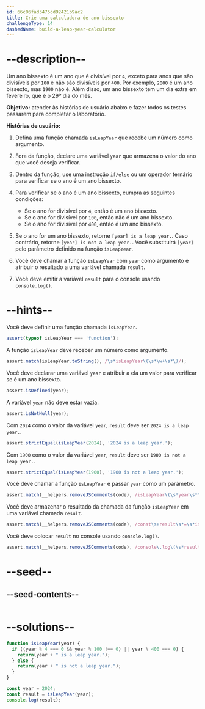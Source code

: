 ```yaml
---
id: 66c06fad3475cd92421b9ac2
title: Crie uma calculadora de ano bissexto
challengeType: 14
dashedName: build-a-leap-year-calculator
---
```


# --description--

Um ano bissexto é um ano que é divisível por `4`, exceto para anos que são divisíveis por `100` e não são divisíveis por `400`. Por exemplo, `2000` é um ano bissexto, mas `1900` não é. Além disso, um ano bissexto tem um dia extra em fevereiro, que é o 29º dia do mês.

**Objetivo:** atender às histórias de usuário abaixo e fazer todos os testes passarem para completar o laboratório.

**Histórias de usuário:**

1. Defina uma função chamada `isLeapYear` que recebe um número como argumento.
2. Fora da função, declare uma variável `year` que armazena o valor do ano que você deseja verificar.
3. Dentro da função, use uma instrução `if/else` ou um operador ternário para verificar se o ano é um ano bissexto.
4. Para verificar se o ano é um ano bissexto, cumpra as seguintes condições:

   - Se o ano for divisível por `4`, então é um ano bissexto.
   - Se o ano for divisível por `100`, então não é um ano bissexto.
   - Se o ano for divisível por `400`, então é um ano bissexto.

5. Se o ano for um ano bissexto, retorne `[year] is a leap year.`. Caso contrário, retorne `[year] is not a leap year.`. Você substituirá `[year]` pelo parâmetro definido na função `isLeapYear`.
6. Você deve chamar a função `isLeapYear` com `year` como argumento e atribuir o resultado a uma variável chamada `result`.
7. Você deve emitir a variável `result` para o console usando `console.log()`.

# --hints--

Você deve definir uma função chamada `isLeapYear`.

```js
assert(typeof isLeapYear === 'function');
```

A função `isLeapYear` deve receber um número como argumento.

```js
assert.match(isLeapYear.toString(), /\s*isLeapYear\(\s*\w+\s*\)/);
```

Você deve declarar uma variável `year` e atribuir a ela um valor para verificar se é um ano bissexto.

```js
assert.isDefined(year);
```

A variável `year` não deve estar vazia.

```js
assert.isNotNull(year);
```

Com `2024` como o valor da variável `year`, `result` deve ser `2024 is a leap year.`.

```js
assert.strictEqual(isLeapYear(2024), '2024 is a leap year.');
```

Com `1900` como o valor da variável `year`, `result` deve ser `1900 is not a leap year.`.

```js
assert.strictEqual(isLeapYear(1900), '1900 is not a leap year.');

```

Você deve chamar a função `isLeapYear` e passar `year` como um parâmetro.

```js
assert.match(__helpers.removeJSComments(code), /isLeapYear\(\s*year\s*\)/);
```

Você deve armazenar o resultado da chamada da função `isLeapYear` em uma variável chamada `result`.

```js
assert.match(__helpers.removeJSComments(code), /const\s+result\s*=\s*isLeapYear\(\s*year\s*\)/);
```

Você deve colocar `result` no console usando `console.log()`.

```js
assert.match(__helpers.removeJSComments(code), /console\.log\(\s*result\s*\)/);
```

# --seed--

## --seed-contents--

```js

```

# --solutions--

```js
function isLeapYear(year) {
  if ((year % 4 === 0 && year % 100 !== 0) || year % 400 === 0) {
    return(year + " is a leap year.");
  } else {
    return(year + " is not a leap year.");
  }
}

const year = 2024;
const result = isLeapYear(year);
console.log(result);
```

